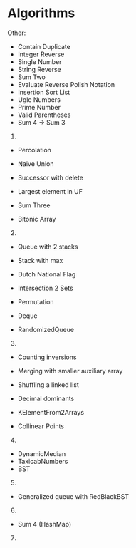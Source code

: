 # Algorithms

Other:
* Contain Duplicate
* Integer Reverse
* Single Number
* String Reverse
* Sum Two
* Evaluate Reverse Polish Notation
* Insertion Sort List
* Ugle Numbers
* Prime Number
* Valid Parentheses
* Sum 4 -> Sum 3

1.
* Percolation
* Naive Union
* Successor with delete
* Largest element in UF

* Sum Three
* Bitonic Array

2.
* Queue with 2 stacks
* Stack with max
* Dutch National Flag
* Intersection 2 Sets
* Permutation

* Deque
* RandomizedQueue

3.
* Counting inversions
* Merging with smaller auxiliary array
* Shuffling a linked list
* Decimal dominants
* KElementFrom2Arrays

* Collinear Points

4.
* DynamicMedian
* TaxicabNumbers
* BST

5.
* Generalized queue with RedBlackBST

6.
* Sum 4 (HashMap)

7.